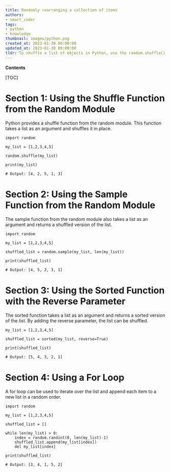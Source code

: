 ```yaml
---
title: Randomly rearranging a collection of items
authors:
- smart_coder
tags:
- python
- knowledge
thumbnail: images/python.png
created_at: 2023-01-30 00:00:00
updated_at: 2023-01-30 00:00:00
tldr: To shuffle a list of objects in Python, use the random.shuffle() function.
---
```


**Contents**

[TOC]

# Section 1: Using the Shuffle Function from the Random Module
Python provides a shuffle function from the random module. This function takes a list as an argument and shuffles it in place.

```
import random

my_list = [1,2,3,4,5]

random.shuffle(my_list)

print(my_list)

# Output: [4, 2, 5, 1, 3]
```

# Section 2: Using the Sample Function from the Random Module
The sample function from the random module also takes a list as an argument and returns a shuffled version of the list.

```
import random

my_list = [1,2,3,4,5]

shuffled_list = random.sample(my_list, len(my_list))

print(shuffled_list)

# Output: [4, 5, 2, 3, 1]
```

# Section 3: Using the Sorted Function with the Reverse Parameter
The sorted function takes a list as an argument and returns a sorted version of the list. By adding the reverse parameter, the list can be shuffled.

```
my_list = [1,2,3,4,5]

shuffled_list = sorted(my_list, reverse=True)

print(shuffled_list)

# Output: [5, 4, 3, 2, 1]
```

# Section 4: Using a For Loop
A for loop can be used to iterate over the list and append each item to a new list in a random order.

```
import random

my_list = [1,2,3,4,5]

shuffled_list = []

while len(my_list) > 0:
    index = random.randint(0, len(my_list)-1)
    shuffled_list.append(my_list[index])
    del my_list[index]

print(shuffled_list)

# Output: [3, 4, 1, 5, 2]
```
